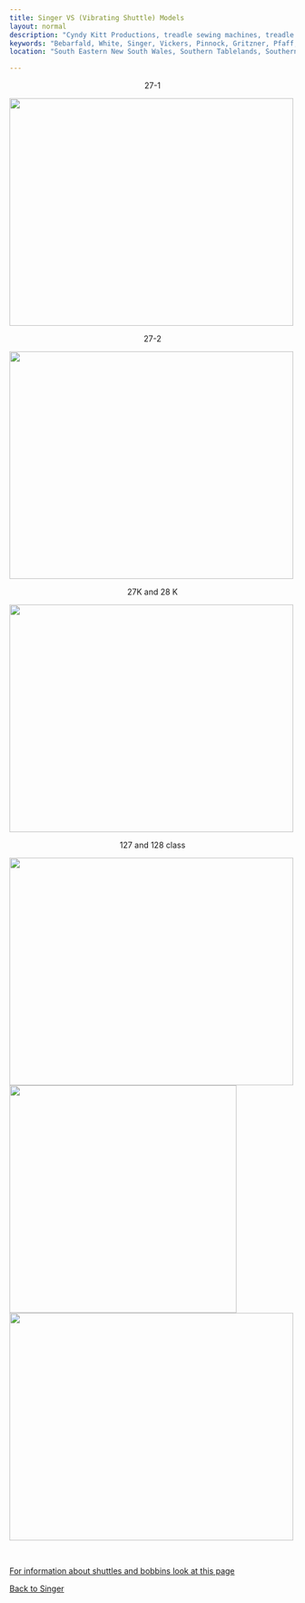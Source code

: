 ```yaml
---
title: Singer VS (Vibrating Shuttle) Models
layout: normal
description: "Cyndy Kitt Productions, treadle sewing machines, treadle sewing machine parts, sewing machine parts, vintage treadle sewing machines, reproduction sewing machine manuals, sewing machine manual, eco sewing"
keywords: "Bebarfald, White, Singer, Vickers, Pinnock, Gritzner, Pfaff, treadle sewing machine, vintage sewing machine, sewing machine manual"
location: "South Eastern New South Wales, Southern Tablelands, Southern Highlands, Goulburn, New South Wales, Australia.  Custom clothing and costume.  Craft accesories "

---
```


<div class="container text-center">
<p class="h2" align="center">27-1</p>
<p><img class="img-fluid my-1" src="{{"pic/singer/27-1.01.png"}}" width="500" height="400"></p>
<p class="h2" align="center">27-2</p>
<p><a href="{{ "manuals/MAN-27E1" | relative_url }}"><img class="img-fluid my-1" src="{{"pic/singer/27-2_xray.png"}}" width="500" height="400" border="0"></a> </p>
<p class="h2" align="center">27K and 28 K</p>
<p><img class="img-fluid my-1" src="{{"pic/singer/27k28k.01.png"}}" width="500" height="400"> </p>
<p class="h2" align="center">127 and 128 class </p>
<p> <img class="img-fluid my-1" src="{{"pic/singer/128K.png"}}" width="500" height="400"><img class="img-fluid my-1" src="{{"pic/singer/127.tens.png"}}" width="400" height="400">
<a href="{{ "manuals/MAN-127K" | relative_url }}"><img class="img-fluid my-1" src="{{"pic/singer/127K.png"}}" width="500" height="400" border="0"></a> </p>
<div class="row">
<div class="col-3">&nbsp;</div>
<div class="col-6 text-left">
<p><a href="{{ "stock/BOB-VS" | relative_url }}">For information about shuttles and bobbins look at this page</a></p>
<p><a href="{{"info-singer"}}">Back to Singer</a></p>
</div><!-- end col -->
<div class="col-3">&nbsp;</div>
</div><!-- end row -->
</div><!-- end container -->
